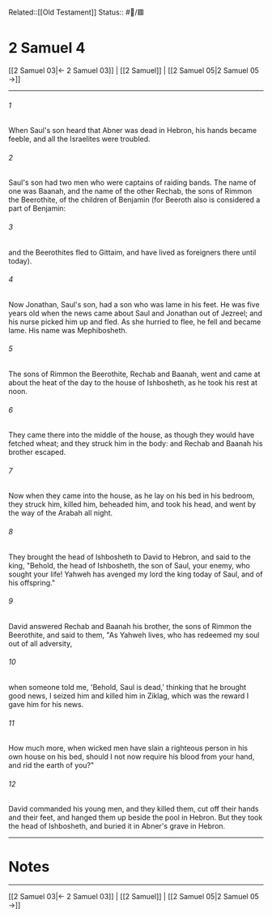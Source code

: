 Related::[[Old Testament]]
Status:: #📖/🟥
# 2 Samuel 4

[[2 Samuel 03|← 2 Samuel 03]] | [[2 Samuel]] | [[2 Samuel 05|2 Samuel 05 →]]
***



###### 1 
When Saul's son heard that Abner was dead in Hebron, his hands became feeble, and all the Israelites were troubled. 

###### 2 
Saul's son had two men who were captains of raiding bands. The name of one was Baanah, and the name of the other Rechab, the sons of Rimmon the Beerothite, of the children of Benjamin (for Beeroth also is considered a part of Benjamin: 

###### 3 
and the Beerothites fled to Gittaim, and have lived as foreigners there until today). 

###### 4 
Now Jonathan, Saul's son, had a son who was lame in his feet. He was five years old when the news came about Saul and Jonathan out of Jezreel; and his nurse picked him up and fled. As she hurried to flee, he fell and became lame. His name was Mephibosheth. 

###### 5 
The sons of Rimmon the Beerothite, Rechab and Baanah, went and came at about the heat of the day to the house of Ishbosheth, as he took his rest at noon. 

###### 6 
They came there into the middle of the house, as though they would have fetched wheat; and they struck him in the body: and Rechab and Baanah his brother escaped. 

###### 7 
Now when they came into the house, as he lay on his bed in his bedroom, they struck him, killed him, beheaded him, and took his head, and went by the way of the Arabah all night. 

###### 8 
They brought the head of Ishbosheth to David to Hebron, and said to the king, "Behold, the head of Ishbosheth, the son of Saul, your enemy, who sought your life! Yahweh has avenged my lord the king today of Saul, and of his offspring." 

###### 9 
David answered Rechab and Baanah his brother, the sons of Rimmon the Beerothite, and said to them, "As Yahweh lives, who has redeemed my soul out of all adversity, 

###### 10 
when someone told me, 'Behold, Saul is dead,' thinking that he brought good news, I seized him and killed him in Ziklag, which was the reward I gave him for his news. 

###### 11 
How much more, when wicked men have slain a righteous person in his own house on his bed, should I not now require his blood from your hand, and rid the earth of you?" 

###### 12 
David commanded his young men, and they killed them, cut off their hands and their feet, and hanged them up beside the pool in Hebron. But they took the head of Ishbosheth, and buried it in Abner's grave in Hebron.

---
# Notes


***
[[2 Samuel 03|← 2 Samuel 03]] | [[2 Samuel]] | [[2 Samuel 05|2 Samuel 05 →]]
